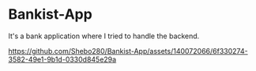 # Bankist-App
It's a bank application where I tried to handle the backend.



https://github.com/Shebo280/Bankist-App/assets/140072066/6f330274-3582-49e1-9b1d-0330d845e29a

